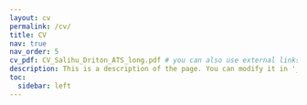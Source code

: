 ```yaml
---
layout: cv
permalink: /cv/
title: CV
nav: true
nav_order: 5
cv_pdf: CV_Salihu_Driton_ATS_long.pdf # you can also use external links here
description: This is a description of the page. You can modify it in '_pages/cv.md'. You can also change or remove the top pdf download button.
toc:
  sidebar: left
---
```

